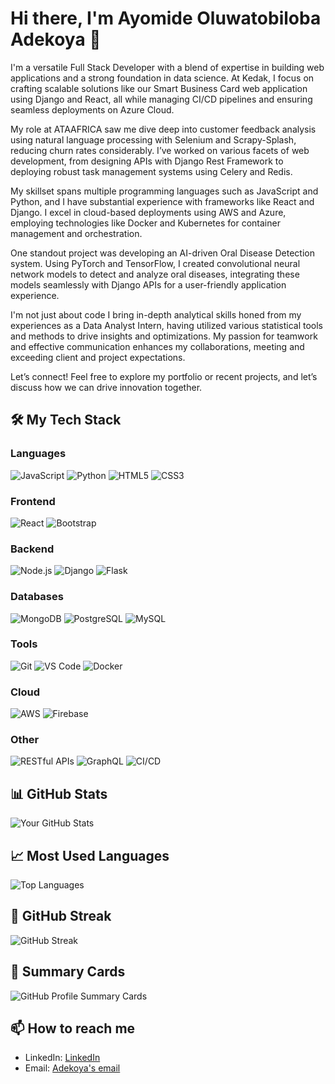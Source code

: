 # Hi there, I'm Ayomide Oluwatobiloba Adekoya 👋

 I'm a versatile Full Stack Developer with a blend of expertise in building web applications and a strong foundation in data science. At Kedak, I focus on crafting scalable solutions like our Smart Business Card web application using Django and React, all while managing CI/CD pipelines and ensuring seamless deployments on Azure Cloud. 

My role at ATAAFRICA saw me dive deep into customer feedback analysis using natural language processing with Selenium and Scrapy-Splash, reducing churn rates considerably. I’ve worked on various facets of web development, from designing APIs with Django Rest Framework to deploying robust task management systems using Celery and Redis.

My skillset spans multiple programming languages such as JavaScript and Python, and I have substantial experience with frameworks like React and Django. I excel in cloud-based deployments using AWS and Azure, employing technologies like Docker and Kubernetes for container management and orchestration.

One standout project was developing an AI-driven Oral Disease Detection system. Using PyTorch and TensorFlow, I created convolutional neural network models to detect and analyze oral diseases, integrating these models seamlessly with Django APIs for a user-friendly application experience. 

I'm not just about code I bring in-depth analytical skills honed from my experiences as a Data Analyst Intern, having utilized various statistical tools and methods to drive insights and optimizations. My passion for teamwork and effective communication enhances my collaborations, meeting and exceeding client and project expectations.

Let’s connect! Feel free to explore my portfolio or recent projects, and let’s discuss how we can drive innovation together.
## 🛠️ My Tech Stack

### Languages
![JavaScript](https://img.shields.io/badge/JavaScript-323330?style=for-the-badge&logo=javascript&logoColor=F7DF1E)
![Python](https://img.shields.io/badge/Python-3776AB?style=for-the-badge&logo=python&logoColor=white)
![HTML5](https://img.shields.io/badge/HTML5-E34F26?style=for-the-badge&logo=html5&logoColor=white)
![CSS3](https://img.shields.io/badge/CSS3-1572B6?style=for-the-badge&logo=css3&logoColor=white)

### Frontend
![React](https://img.shields.io/badge/React-20232A?style=for-the-badge&logo=react&logoColor=61DAFB)
![Bootstrap](https://img.shields.io/badge/Bootstrap-563D7C?style=for-the-badge&logo=bootstrap&logoColor=white)

### Backend
![Node.js](https://img.shields.io/badge/Node.js-43853D?style=for-the-badge&logo=node.js&logoColor=white)
![Django](https://img.shields.io/badge/Django-092E20?style=for-the-badge&logo=django&logoColor=white)
![Flask](https://img.shields.io/badge/Flask-000000?style=for-the-badge&logo=flask&logoColor=white)

### Databases
![MongoDB](https://img.shields.io/badge/MongoDB-4EA94B?style=for-the-badge&logo=mongodb&logoColor=white)
![PostgreSQL](https://img.shields.io/badge/PostgreSQL-316192?style=for-the-badge&logo=postgresql&logoColor=white)
![MySQL](https://img.shields.io/badge/MySQL-4479A1?style=for-the-badge&logo=mysql&logoColor=white)

### Tools
![Git](https://img.shields.io/badge/Git-F05032?style=for-the-badge&logo=git&logoColor=white)
![VS Code](https://img.shields.io/badge/VS%20Code-007ACC?style=for-the-badge&logo=visual-studio-code&logoColor=white)
![Docker](https://img.shields.io/badge/Docker-2496ED?style=for-the-badge&logo=docker&logoColor=white)

### Cloud
![AWS](https://img.shields.io/badge/AWS-232F3E?style=for-the-badge&logo=amazon-aws&logoColor=white)
![Firebase](https://img.shields.io/badge/Firebase-FFCA28?style=for-the-badge&logo=firebase&logoColor=white)

### Other
![RESTful APIs](https://img.shields.io/badge/REST-02569B?style=for-the-badge&logo=rest&logoColor=white)
![GraphQL](https://img.shields.io/badge/GraphQL-E10098?style=for-the-badge&logo=graphql&logoColor=white)
![CI/CD](https://img.shields.io/badge/CI%2FCD-007ACC?style=for-the-badge&logo=ci&logoColor=white)

## 📊 GitHub Stats

![Your GitHub Stats](https://github-readme-stats.vercel.app/api?username=ayomidetobi&show_icons=true&theme=radical)

## 📈 Most Used Languages

![Top Languages](https://github-readme-stats.vercel.app/api/top-langs/?username=ayomidetobi&layout=compact&theme=radical)

## 🌟 GitHub Streak

![GitHub Streak](https://github-readme-streak-stats.vercel.app/?user=ayomidetobi&theme=radical)



## 💼 Summary Cards

![GitHub Profile Summary Cards](https://github-profile-summary-cards.vercel.app/api/cards/profile-details?username=ayomidetobi&theme=radical)


## 📫 How to reach me

- LinkedIn: [LinkedIn](https://www.linkedin.com/in/adekoyatobi/)
- Email: [Adekoya's email](mailto:adekoyaayomide592@gmail.com)


<!--
**ayomidetobi/ayomidetobi** is a ✨ _special_ ✨ repository because its `README.md` (this file) appears on your GitHub profile.

Here are some ideas to get you started:

- 🔭 I’m currently working on ...
- 🌱 I’m currently learning ...
- 👯 I’m looking to collaborate on ...
- 🤔 I’m looking for help with ...
- 💬 Ask me about ...
- 📫 How to reach me: ...
- 😄 Pronouns: ...
- ⚡ Fun fact: ...
-->
